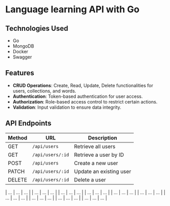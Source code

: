# Language learning API with Go
## Technologies Used
- Go
- MongoDB
- Docker
- Swagger

## Features
- **CRUD Operations**: Create, Read, Update, Delete functionalities for users, collections, and words.
- **Authentication**: Token-based authentication for user access.
- **Authorization**: Role-based access control to restrict certain actions.
- **Validation**: Input validation to ensure data integrity.

## API Endpoints
| Method | URL                    | Description                    |
|--------|------------------------|--------------------------------|
| GET    | `/api/users`           | Retrieve all users             |
| GET    | `/api/users/:id`       | Retrieve a user by ID          |
| POST   | `/api/users`           | Create a new user              |
| PATCH  | `/api/users/:id`       | Update an existing user        |
| DELETE | `/api/users/:id`       | Delete a user                  |

| ...    | ...                    | ...                            |
| ...    | ...                    | ...                            |
| ...    | ...                    | ...                            |
| ...    | ...                    | ...                            |
| ...    | ...                    | ...                            |
| ...    | ...                    | ...                            |
| ...    | ...                    | ...                            |
| ...    | ...                    | ...                            |
| ...    | ...                    | ...                            |
| ...    | ...                    | ...                            |

